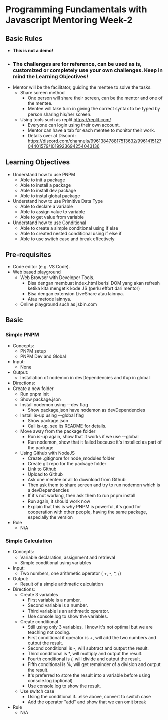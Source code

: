 # Programming Fundamentals with Javascript Mentoring Week-2

## Basic Rules
- **This is not a demo!**
- ### **The challenges are for reference, can be used as is, customized or completely use your own challenges. Keep in mind the Learning Objectives!**
- Mentor will be the facilitator, guiding the mentee to solve the tasks.
  - Share screen method
    - One person will share their screen, can be the mentor and one of the mentee.
    - Mentee will take turn in giving the correct syntax to be typed by person sharing his/her screen.
  - Using tools such as replit <https://replit.com/>
    - Everyone can login using their own account.
    - Mentor can have a tab for each mentee to monitor their work.
    - Details over at Discord: <https://discord.com/channels/996138478817513632/996141512704401579/1019923694254043136>

## Learning Objectives

- Understand how to use PNPM
    - Able to init a package
    - Able to install a package
    - Able to install dev package
    - Able to instal global package
- Understand how to use Primitive Data Type
    - Able to declare a variable
    - Able to assign value to variable
    - Able to get value from variable
- Understand how to use Conditional
    - Able to create a simple conditional using if else
    - Able to created nested conditional using if else if
    - Able to use switch case and break effectively


## Pre-requisites

- Code editor (e.g. VS Code).
- Web based playground
    - Web Browser with Developer Tools.
        - Bisa dengan membuat index.html berisi DOM yang akan refresh ketika kita mengetik kode JS (perlu effort dari mentor)
        - Bisa dengan extension LiveShare atau lainnya.
        - Atau metode lainnya.
    - Online playground such as jsbin.com

## Basic

### Simple PNPM
- Concepts: 
  - PNPM setup
  - PNPM Dev and Global
- Input: 
  - None
- Output:
  - Installation of nodemon in devDependencies and ifup in global 
- Directions: 
- Create a new folder
    - Run pnpm init
    - Show package.json
  - Install nodemon using --dev flag
    - Show package.json have nodemon as devDependencies
  - Install is-up using --global flag
    - Show package.json
    - Call is-up, see its README for details.
  - Move away from the package folder
    - Run is-up again, show that it works if we use --global
    - Run nodemon, show that it failed because it's installed as part of the package
  - Using Github with NodeJS
    - Create .gitignore for node_modules folder
    - Create git repo for the package folder
    - Link to Github
    - Upload to Github
    - Ask one mentee or all to download from Github
    - Then ask them to share screen and try to run nodemon which is a devDependencies
    - If it's not working, then ask them to run pnpm install
    - Run again, it should work now
    - Explain that this is why PNPM is powerful, it's good for cooperation with other people, having the same package, especially the version
- Rule
  - N/A

### Simple Calculation
- Concepts: 
  - Variable declaration, assignment and retrieval
  - Simple conditional using variables
- Input: 
  - Two numbers, one arithmetic operator ( +, -, *, /)
- Output:
  - Result of a simple arithmetic calculation
- Directions: 
  - Create 3 variables
    - First variable is a number.
    - Second variable is a number.
    - Third variable is an arithmetic operator.
    - Use console.log to show the variables.
  - Create conditional
    - Still using only 3 variables, I know it's not optimal but we are teaching not coding.
    - First conditional if operator is +, will add the two numbers and output the result.
    - Second conditional is -, will subtract and output the result.
    - Third conditional is *, will multiply and output the result.
    - Fourth conditional is /, will divide and output the result.
    - Fifth conditional is %, will get remainder of a division and output the result.
    - It's preferred to store the result into a variable before using console.log (optional)
    - Use console.log to show the result.
  - Use switch case
    - Using the conditional if...else above, convert to switch case
    - Add the operator "add" and show that we can omit break
- Rule
  - N/A
